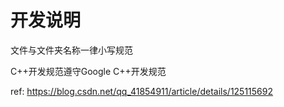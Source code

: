 # 开发说明


文件与文件夹名称一律小写规范

C++开发规范遵守Google C++开发规范

ref: https://blog.csdn.net/qq_41854911/article/details/125115692


